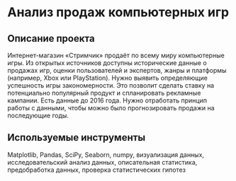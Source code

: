 # Анализ продаж компьютерных игр
## Описание проекта
Интернет-магазин «Стримчик» продаёт по всему миру компьютерные игры. 
Из открытых источников доступны исторические данные о продажах игр, оценки пользователей и экспертов, жанры и платформы (например, Xbox или PlayStation). 
Нужно выявить определяющие успешность игры закономерности. Это позволит сделать ставку на потенциально популярный продукт и спланировать рекламные кампании. 
Есть данные до 2016 года. Нужно отработать принцип работы с данными, чтобы можно было прогнозировать продажи на последующие годы.
## Используемые инструменты
Matplotlib, Pandas, SciPy, Seaborn, numpy, 
визуализация данных, исследовательский анализ данных, описательная статистика, предобработка данных, проверка статистических гипотез
